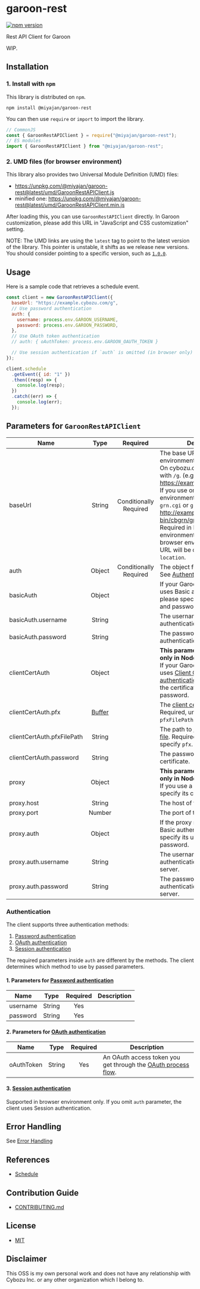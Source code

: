 # garoon-rest

[![npm version](https://badge.fury.io/js/%40miyajan%2Fgaroon-rest.svg)](https://badge.fury.io/js/%40miyajan%2Fgaroon-rest)

Rest API Client for Garoon

WIP.

## Installation

### 1. Install with `npm`

This library is distributed on `npm`.

```shell
npm install @miyajan/garoon-rest
```

You can then use `require` or `import` to import the library.

```javascript
// CommonJS
const { GaroonRestAPIClient } = require("@miyajan/garoon-rest");
// ES modules
import { GaroonRestAPIClient } from "@miyajan/garoon-rest";
```

### 2. UMD files (for browser environment)

This library also provides two Universal Module Definition (UMD) files:

- https://unpkg.com/@miyajan/garoon-rest@latest/umd/GaroonRestAPIClient.js
- minified one: https://unpkg.com/@miyajan/garoon-rest@latest/umd/GaroonRestAPIClient.min.js

After loading this, you can use `GaroonRestAPIClient` directly.
In Garoon customization, please add this URL in "JavaScript and CSS customization" setting.

NOTE: The UMD links are using the `latest` tag to point to the latest version of the library. This pointer is unstable, it shifts as we release new versions. You should consider pointing to a specific version, such as [`1.0.0`](https://unpkg.com/@miyajan/garoon-rest@1.0.0/umd/GaroonRestAPIClient.js).

## Usage

Here is a sample code that retrieves a schedule event.

```js
const client = new GaroonRestAPIClient({
  baseUrl: "https://example.cybozu.com/g",
  // Use password authentication
  auth: {
    username: process.env.GAROON_USERNAME,
    password: process.env.GAROON_PASSWORD,
  },
  // Use OAuth token authentication
  // auth: { oAuthToken: process.env.GAROON_OAUTH_TOKEN }

  // Use session authentication if `auth` is omitted (in browser only)
});

client.schedule
  .getEvent({ id: "1" })
  .then((resp) => {
    console.log(resp);
  })
  .catch((err) => {
    console.log(err);
  });
```

## Parameters for `GaroonRestAPIClient`

| Name                       |                               Type                               |          Required           | Description                                                                                                                                                                                                                                                                                                                                                                                     |
| -------------------------- | :--------------------------------------------------------------: | :-------------------------: | ----------------------------------------------------------------------------------------------------------------------------------------------------------------------------------------------------------------------------------------------------------------------------------------------------------------------------------------------------------------------------------------------- |
| baseUrl                    |                              String                              | Conditionally<br />Required | The base URL for your Garoon environment.<br />On cybozu.com, it must end with `/g`. (e.g. https://example.cybozu.com/g) <br />If you use on-premise Garoon environment, it must end with `grn.cgi` or `grn.exe` (e.g. http://example.com/cgi-bin/cbgrn/grn.cgi) <br />Required in Node.js environment. If you omit it in browser environment, the base URL will be determined from `location`. |
| auth                       |                              Object                              | Conditionally<br />Required | The object for authentication. See [Authentication](#Authentication).                                                                                                                                                                                                                                                                                                                           |
| basicAuth                  |                              Object                              |                             | If your Garoon environment uses Basic authentication, please specify its username and password.                                                                                                                                                                                                                                                                                                 |
| basicAuth.username         |                              String                              |                             | The username of Basic authentication.                                                                                                                                                                                                                                                                                                                                                           |
| basicAuth.password         |                              String                              |                             | The password of Basic authentication.                                                                                                                                                                                                                                                                                                                                                           |
| clientCertAuth             |                              Object                              |                             | **This parameter is available only in Node.js environment.**<br />If your Garoon environment uses [Client Certificate authentication](https://jp.cybozu.help/general/en/admin/list_security/list_secureaccess/overview.html), please specify the certificate file and password.                                                                                                                 |
| clientCertAuth.pfx         | [Buffer](https://nodejs.org/api/buffer.html#buffer_class_buffer) |                             | The [client certificate file](https://jp.cybozu.help/general/en/user/list_access/remote/webbrowser.html). Required, unless you specify `pfxFilePath`.                                                                                                                                                                                                                                           |
| clientCertAuth.pfxFilePath |                              String                              |                             | The path to [client certificate file](https://jp.cybozu.help/general/en/user/list_access/remote/webbrowser.html). Required, unless you specify `pfx`.                                                                                                                                                                                                                                           |
| clientCertAuth.password    |                              String                              |                             | The password of client certificate.                                                                                                                                                                                                                                                                                                                                                             |
| proxy                      |                              Object                              |                             | **This parameter is available only in Node.js environment.**<br />If you use a proxy, please specify its configuration.                                                                                                                                                                                                                                                                         |
| proxy.host                 |                              String                              |                             | The host of the proxy server.                                                                                                                                                                                                                                                                                                                                                                   |
| proxy.port                 |                              Number                              |                             | The port of the proxy server.                                                                                                                                                                                                                                                                                                                                                                   |
| proxy.auth                 |                              Object                              |                             | If the proxy server requires Basic authentication, please specify its username and password.                                                                                                                                                                                                                                                                                                    |
| proxy.auth.username        |                              String                              |                             | The username of Basic authentication for the proxy server.                                                                                                                                                                                                                                                                                                                                      |
| proxy.auth.password        |                              String                              |                             | The password of Basic authentication for the proxy server.                                                                                                                                                                                                                                                                                                                                      |

### Authentication

The client supports three authentication methods:

1. [Password authentication](https://developer.cybozu.io/hc/ja/articles/360000503306-Garoon-REST-API%E3%81%AE%E5%85%B1%E9%80%9A%E4%BB%95%E6%A7%98#step2)
2. [OAuth authentication](https://developer.cybozu.io/hc/ja/articles/360015955171)
3. [Session authentication](https://developer.cybozu.io/hc/ja/articles/360000503306-Garoon-REST-API%E3%81%AE%E5%85%B1%E9%80%9A%E4%BB%95%E6%A7%98#step2)

The required parameters inside `auth` are different by the methods.
The client determines which method to use by passed parameters.

#### 1. Parameters for [Password authentication](https://developer.cybozu.io/hc/ja/articles/360000503306-Garoon-REST-API%E3%81%AE%E5%85%B1%E9%80%9A%E4%BB%95%E6%A7%98#step2)

| Name     |  Type  | Required | Description |
| -------- | :----: | :------: | ----------- |
| username | String |   Yes    |
| password | String |   Yes    |

#### 2. Parameters for [OAuth authentication](https://developer.cybozu.io/hc/ja/articles/360015955171)

| Name       |  Type  | Required | Description                                                                                                              |
| ---------- | :----: | :------: | ------------------------------------------------------------------------------------------------------------------------ |
| oAuthToken | String |   Yes    | An OAuth access token you get through the [OAuth process flow](https://developer.cybozu.io/hc/ja/articles/360015955171). |

#### 3. [Session authentication](https://developer.cybozu.io/hc/ja/articles/360000503306-Garoon-REST-API%E3%81%AE%E5%85%B1%E9%80%9A%E4%BB%95%E6%A7%98#step2)

Supported in browser environment only.
If you omit `auth` parameter, the client uses Session authentication.

## Error Handling

See [Error Handling](https://github.com/miyajan/garoon-rest/tree/master/docs/errorHandling.md)

## References

- [Schedule](https://github.com/miyajan/garoon-rest/tree/master/docs/schedule.md)

## Contribution Guide

- [CONTRIBUTING.md](https://github.com/miyajan/garoon-rest/tree/master/CONTRIBUTING.md)

## License

- [MIT](https://github.com/miyajan/garoon-rest/tree/master/LICENSE)

## Disclaimer

This OSS is my own personal work and does not have any relationship with Cybozu Inc. or any other organization which I belong to.
